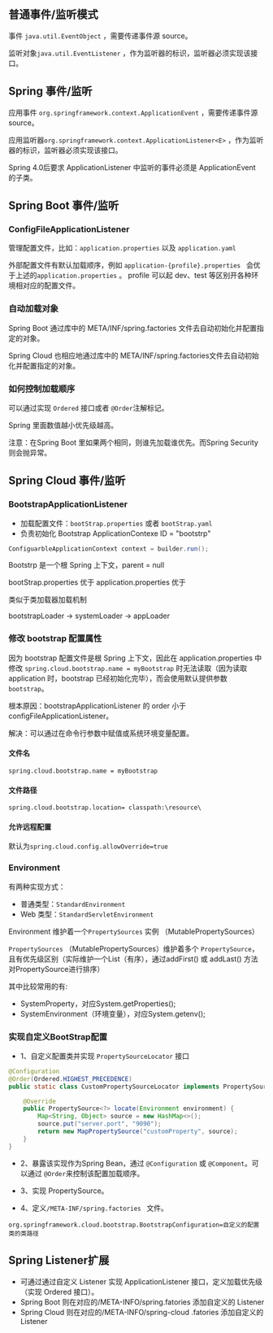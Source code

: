 ## 普通事件/监听模式

事件 `java.util.EventObject` ，需要传递事件源 source。



监听对象`java.util.EventListener` ，作为监听器的标识，监听器必须实现该接口。



## Spring 事件/监听

应用事件 `org.springframework.context.ApplicationEvent` ，需要传递事件源 source。



应用监听器`org.springframework.context.ApplicationListener<E>` ，作为监听器的标识，监听器必须实现该接口。

Spring 4.0后要求 ApplicationListener 中监听的事件必须是 ApplicationEvent 的子类。



## Spring Boot 事件/监听



### ConfigFileApplicationListener

管理配置文件，比如：`application.properties` 以及 `application.yaml`



外部配置文件有默认加载顺序，例如 `application-{profile}.properties ` 会优于上述的``application.properties`` 。 profile 可以起 dev、test 等区别开各种环境相对应的配置文件。



### 自动加载对象

Spring Boot 通过库中的 META/INF/spring.factories 文件去自动初始化并配置指定的对象。

Spring Cloud 也相应地通过库中的 META/INF/spring.factories文件去自动初始化并配置指定的对象。



### 如何控制加载顺序

可以通过实现 `Ordered` 接口或者 `@Order`注解标记。

Spring 里面数值越小优先级越高。



注意：在Spring Boot 里如果两个相同，则谁先加载谁优先。而Spring Security 则会抛异常。



## Spring Cloud 事件/监听



### BootstrapApplicationListener

* 加载配置文件：`bootStrap.properties` 或者 `bootStrap.yaml`
* 负责初始化 Bootstrap ApplicationContexe ID = "bootstrp"

```java
ConfiguarbleApplicationContext context = builder.run();
```

Bootstrp 是一个根 Spring 上下文，parent = null

bootStrap.properties 优于 application.properties 优于

类似于类加载器加载机制

bootstrapLoader -> systemLoader -> appLoader



### 修改 bootstrap 配置属性

因为 bootstrap 配置文件是根 Spring 上下文，因此在 application.properties 中修改 `spring.cloud.bootstrap.name = myBootstrap` 时无法读取（因为读取 application 时，bootstrap 已经初始化完毕），而会使用默认提供参数 `bootstrap`。

根本原因：bootstrapApplicationListener 的 order 小于 configFileApplicationListener。

解决：可以通过在命令行参数中赋值或系统环境变量配置。

#### 文件名

`spring.cloud.bootstrap.name = myBootstrap`

#### 文件路径

`spring.cloud.bootstrap.location= classpath:\resource\`

#### 允许远程配置

默认为`spring.cloud.config.allowOverride=true `



### Environment

有两种实现方式：

* 普通类型：`StandardEnvironment`
* Web 类型：`StandardServletEnvironment`



Environment 维护着一个`PropertySources` 实例 （MutablePropertySources）

`PropertySources` （MutablePropertySources）维护着多个 `PropertySource`，且有优先级区别（实际维护一个List（有序），通过addFirst() 或 addLast() 方法对PropertySource进行排序）

其中比较常用的有:

* SystemProperty，对应System.getProperties();
* SystemEnvironment（环境变量），对应System.getenv();



### 实现自定义BootStrap配置

* 1、自定义配置类并实现 `PropertySourceLocator` 接口

```java
@Configuration
@Order(Ordered.HIGHEST_PRECEDENCE)
public static class CustomPropertySourceLocator implements PropertySourceLocator {

    @Override
    public PropertySource<?> locate(Environment environment) {
        Map<String, Object> source = new HashMap<>();
        source.put("server.port", "9090");
        return new MapPropertySource("customProperty", source);
    }
}
```



* 2、暴露该实现作为Spring Bean，通过 `@Configuration` 或 `@Component`。可以通过 `@Order`来控制该配置加载顺序。
* 3、实现 PropertySource。

* 4、定义`/META-INF/spring.factories ` 文件。

```properties
org.springframework.cloud.bootstrap.BootstrapConfiguration=自定义的配置类的类路径
```



## Spring Listener扩展

* 可通过通过自定义 Listener 实现 ApplicationListener 接口，定义加载优先级（实现 Ordered 接口）。
* Spring Boot 则在对应的/META-INFO/spring.fatories 添加自定义的 Listener
* Spring Cloud 则在对应的/META-INFO/spring-cloud .fatories 添加自定义的 Listener


